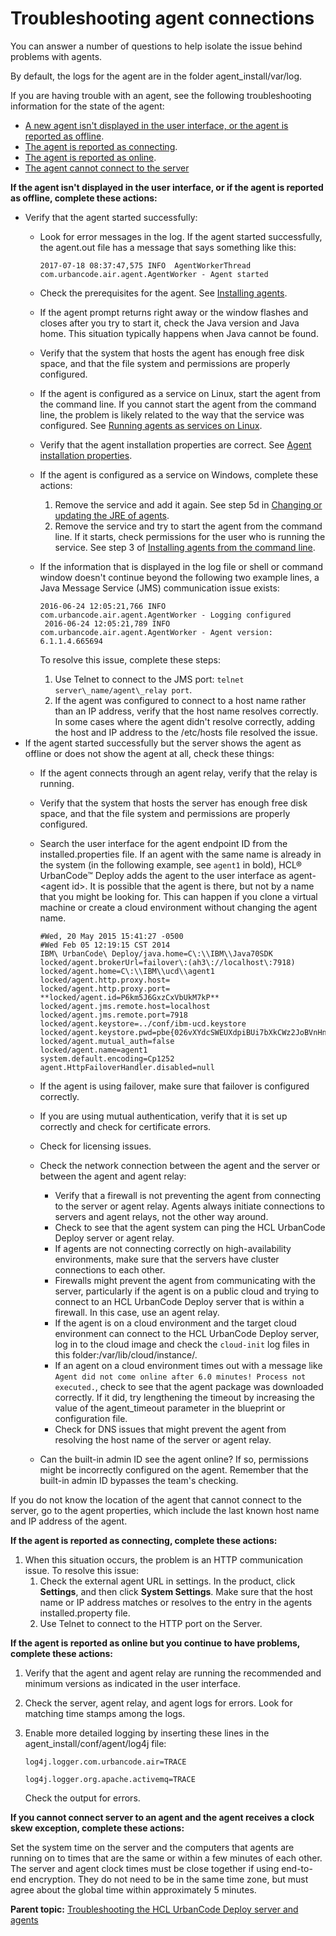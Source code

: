 # Troubleshooting agent connections

You can answer a number of questions to help isolate the issue behind problems with agents.

By default, the logs for the agent are in the folder agent\_install/var/log.

If you are having trouble with an agent, see the following troubleshooting information for the state of the agent:

-   [A new agent isn't displayed in the user interface, or the agent is reported as offline](#agent_no_show).
-   [The agent is reported as connecting](#agent_connecting).
-   [The agent is reported as online](#agent_online).
-   [The agent cannot connect to the server](#clock_skew)

**If the agent isn't displayed in the user interface, or if the agent is reported as offline, complete these actions:**

-   Verify that the agent started successfully:
    -   Look for error messages in the log. If the agent started successfully, the agent.out file has a message that says something like this:

        ```
        2017-07-18 08:37:47,575 INFO  AgentWorkerThread com.urbancode.air.agent.AgentWorker - Agent started
        ```

    -   Check the prerequisites for the agent. See [Installing agents](../../com.ibm.udeploy.install.doc/topics/agent_install_ov.md).
    -   If the agent prompt returns right away or the window flashes and closes after you try to start it, check the Java version and Java home. This situation typically happens when Java cannot be found.
    -   Verify that the system that hosts the agent has enough free disk space, and that the file system and permissions are properly configured.
    -   If the agent is configured as a service on Linux, start the agent from the command line. If you cannot start the agent from the command line, the problem is likely related to the way that the service was configured. See [Running agents as services on Linux](../../com.ibm.udeploy.install.doc/topics/agent_install_service.md#).
    -   Verify that the agent installation properties are correct. See [Agent installation properties](../../com.ibm.udeploy.install.doc/topics/agent_properties.md).
    -   If the agent is configured as a service on Windows, complete these actions:
        1.  Remove the service and add it again. See step 5d in [Changing or updating the JRE of agents](jre_change_agent.md#del_add_agent_svc).
        2.  Remove the service and try to start the agent from the command line. If it starts, check permissions for the user who is running the service. See step 3 of [Installing agents from the command line](../../com.ibm.udeploy.install.doc/topics/agentInstall.md#rmv_svc).
    -   If the information that is displayed in the log file or shell or command window doesn't continue beyond the following two example lines, a Java Message Service \(JMS\) communication issue exists:

        ```
        2016-06-24 12:05:21,766 INFO com.urbancode.air.agent.AgentWorker - Logging configured
         2016-06-24 12:05:21,789 INFO com.urbancode.air.agent.AgentWorker - Agent version: 6.1.1.4.665694
        ```

        To resolve this issue, complete these steps:

        1.  Use Telnet to connect to the JMS port: `telnet server\_name/agent\_relay port`.
        2.  If the agent was configured to connect to a host name rather than an IP address, verify that the host name resolves correctly. In some cases where the agent didn't resolve correctly, adding the host and IP address to the /etc/hosts file resolved the issue.
-   If the agent started successfully but the server shows the agent as offline or does not show the agent at all, check these things:
    -   If the agent connects through an agent relay, verify that the relay is running.
    -   Verify that the system that hosts the server has enough free disk space, and that the file system and permissions are properly configured.
    -   Search the user interface for the agent endpoint ID from the installed.properties file. If an agent with the same name is already in the system \(in the following example, see `agent1` in bold\), HCL® UrbanCode™ Deploy adds the agent to the user interface as agent-<agent id\>. It is possible that the agent is there, but not by a name that you might be looking for. This can happen if you clone a virtual machine or create a cloud environment without changing the agent name.

        ```
        #Wed, 20 May 2015 15:41:27 -0500
        #Wed Feb 05 12:19:15 CST 2014
        IBM\ UrbanCode\ Deploy/java.home=C\:\\IBM\\Java70SDK
        locked/agent.brokerUrl=failover\:(ah3\://localhost\:7918)
        locked/agent.home=C\:\\IBM\\ucd\\agent1
        locked/agent.http.proxy.host=
        locked/agent.http.proxy.port=
        **locked/agent.id=P6km5J6GxzCxVbUkM7kP**
        locked/agent.jms.remote.host=localhost
        locked/agent.jms.remote.port=7918
        locked/agent.keystore=../conf/ibm-ucd.keystore
        locked/agent.keystore.pwd=pbe{026vXYdcSWEUXdpiBUi7bXkCWz2JoBVnHnXa1bkbEUs\=}
        locked/agent.mutual_auth=false
        locked/agent.name=agent1
        system.default.encoding=Cp1252
        agent.HttpFailoverHandler.disabled=null
        ```

    -   If the agent is using failover, make sure that failover is configured correctly.
    -   If you are using mutual authentication, verify that it is set up correctly and check for certificate errors.
    -   Check for licensing issues.
    -   Check the network connection between the agent and the server or between the agent and agent relay:
        -   Verify that a firewall is not preventing the agent from connecting to the server or agent relay. Agents always initiate connections to servers and agent relays, not the other way around.
        -   Check to see that the agent system can ping the HCL UrbanCode Deploy server or agent relay.
        -   If agents are not connecting correctly on high-availability environments, make sure that the servers have cluster connections to each other.
        -   Firewalls might prevent the agent from communicating with the server, particularly if the agent is on a public cloud and trying to connect to an HCL UrbanCode Deploy server that is within a firewall. In this case, use an agent relay.
        -   If the agent is on a cloud environment and the target cloud environment can connect to the HCL UrbanCode Deploy server, log in to the cloud image and check the `cloud-init` log files in this folder:/var/lib/cloud/instance/.
        -   If an agent on a cloud environment times out with a message like `Agent did not come online after 6.0 minutes! Process not executed.`, check to see that the agent package was downloaded correctly. If it did, try lengthening the timeout by increasing the value of the agent\_timeout parameter in the blueprint or configuration file.
        -   Check for DNS issues that might prevent the agent from resolving the host name of the server or agent relay.
    -   Can the built-in admin ID see the agent online? If so, permissions might be incorrectly configured on the agent. Remember that the built-in admin ID bypasses the team's checking.

If you do not know the location of the agent that cannot connect to the server, go to the agent properties, which include the last known host name and IP address of the agent.

**If the agent is reported as connecting, complete these actions:**

1.  When this situation occurs, the problem is an HTTP communication issue. To resolve this issue:
    1.  Check the external agent URL in settings. In the product, click **Settings**, and then click **System Settings**. Make sure that the host name or IP address matches or resolves to the entry in the agents installed.property file.
    2.  Use Telnet to connect to the HTTP port on the Server.

**If the agent is reported as online but you continue to have problems, complete these actions:**

1.  Verify that the agent and agent relay are running the recommended and minimum versions as indicated in the user interface.
2.  Check the server, agent relay, and agent logs for errors. Look for matching time stamps among the logs.
3.  Enable more detailed logging by inserting these lines in the agent\_install/conf/agent/log4j file:

    ```
    log4j.logger.com.urbancode.air=TRACE
    ```

    ```
    log4j.logger.org.apache.activemq=TRACE
    ```

    Check the output for errors.


**If you cannot connect server to an agent and the agent receives a clock skew exception, complete these actions:**

Set the system time on the server and the computers that agents are running on to times that are the same or within a few minutes of each other. The server and agent clock times must be close together if using end-to-end encryption. They do not need to be in the same time zone, but must agree about the global time within approximately 5 minutes.

**Parent topic:** [Troubleshooting the HCL UrbanCode Deploy server and agents](../topics/trouble_serveragents_ov.md)

